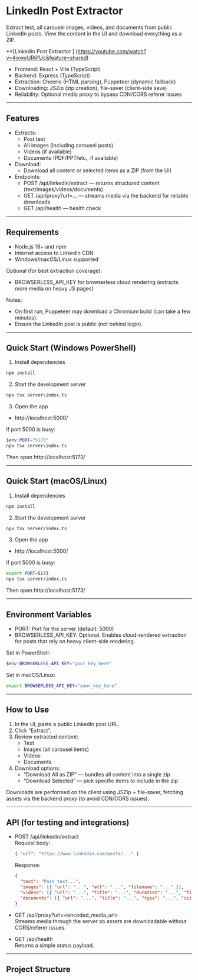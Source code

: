 # LinkedIn Post Extractor

Extract text, all carousel images, videos, and documents from public LinkedIn posts. View the content in the UI and download everything as a ZIP.

  **[Linkedin Post Extractor ] (https://youtube.com/watch?v=4ixwoUR6fUc&feature=shared)

- Frontend: React + Vite (TypeScript)
- Backend: Express (TypeScript)
- Extraction: Cheerio (HTML parsing), Puppeteer (dynamic fallback)
- Downloading: JSZip (zip creation), file-saver (client-side save)
- Reliability: Optional media proxy to bypass CDN/CORS referer issues

---

## Features

- Extracts:
  - Post text
  - All images (including carousel posts)
  - Videos (if available)
  - Documents (PDF/PPT/etc., if available)
- Download:
  - Download all content or selected items as a ZIP (from the UI)
- Endpoints:
  - POST /api/linkedin/extract — returns structured content (text/images/videos/documents)
  - GET /api/proxy?url=... — streams media via the backend for reliable downloads
  - GET /api/health — health check

---

## Requirements

- Node.js 18+ and npm
- Internet access to LinkedIn CDN
- Windows/macOS/Linux supported

Optional (for best extraction coverage):
- BROWSERLESS_API_KEY for browserless cloud rendering (extracts more media on heavy JS pages)

Notes:
- On first run, Puppeteer may download a Chromium build (can take a few minutes).
- Ensure the LinkedIn post is public (not behind login).

---

## Quick Start (Windows PowerShell)

1) Install dependencies
```powershell
npm install
```

2) Start the development server
```powershell
npx tsx server\index.ts
```

3) Open the app
- http://localhost:5000/

If port 5000 is busy:
```powershell
$env:PORT="5173"
npx tsx server\index.ts
```
Then open http://localhost:5173/

---

## Quick Start (macOS/Linux)

1) Install dependencies
```bash
npm install
```

2) Start the development server
```bash
npx tsx server/index.ts
```

3) Open the app
- http://localhost:5000/

If port 5000 is busy:
```bash
export PORT=5173
npx tsx server/index.ts
```
Then open http://localhost:5173/

---

## Environment Variables

- PORT: Port for the server (default: 5000)
- BROWSERLESS_API_KEY: Optional. Enables cloud-rendered extraction for posts that rely on heavy client-side rendering.

Set in PowerShell:
```powershell
$env:BROWSERLESS_API_KEY="your_key_here"
```

Set in macOS/Linux:
```bash
export BROWSERLESS_API_KEY="your_key_here"
```

---

## How to Use

1) In the UI, paste a public LinkedIn post URL.
2) Click “Extract”.
3) Review extracted content:
   - Text
   - Images (all carousel items)
   - Videos
   - Documents
4) Download options:
   - “Download All as ZIP” — bundles all content into a single zip
   - “Download Selected” — pick specific items to include in the zip

Downloads are performed on the client using JSZip + file-saver, fetching assets via the backend proxy (to avoid CDN/CORS issues).

---

## API (for testing and integrations)

- POST /api/linkedin/extract  
  Request body:
  ```json
  { "url": "https://www.linkedin.com/posts/..." }
  ```
  Response:
  ```json
  {
    "text": "Post text...",
    "images": [{ "url": "...", "alt": "...", "filename": "..." }],
    "videos": [{ "url": "...", "title": "...", "duration": "...", "filename": "..." }],
    "documents": [{ "url": "...", "title": "...", "type": "...", "size": "...", "filename": "..." }]
  }
  ```

- GET /api/proxy?url=<encoded_media_url>  
  Streams media through the server so assets are downloadable without CORS/referer issues.

- GET /api/health  
  Returns a simple status payload.

---

## Project Structure
